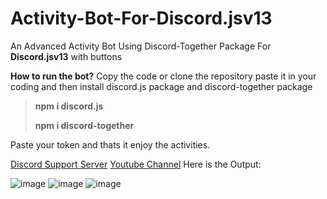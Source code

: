 # Activity-Bot-For-Discord.jsv13
An Advanced Activity Bot Using Discord-Together Package For **Discord.jsv13** with buttons

__How to run the bot?__
Copy the code or clone the repository paste it in your coding and then install discord.js package and discord-together package

> **npm i discord.js**
>
> **npm i discord-together**

Paste your token and thats it enjoy the activities.

[Discord Support Server](https://discord.gg/FdAPpZXpJF)
[Youtube Channel](https://www.youtube.com/channel/UCxLLUfZ-CXEgsJpZOe8pSPA)
Here is the Output: 

![image](https://user-images.githubusercontent.com/89440730/147867829-2f5ba7b6-26ac-45e7-86a6-d3099eb72035.png)
![image](https://user-images.githubusercontent.com/89440730/147867855-65bfaf6f-816b-471f-b59f-dd2365af7955.png)
![image](https://user-images.githubusercontent.com/89440730/147867885-41e6d2bb-c1da-4fcf-a6db-2c7a7d24304c.png)
